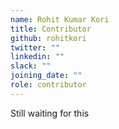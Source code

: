 ```yaml
---
name: Rohit Kumar Kori
title: Contributor
github: rohitkori
twitter: ""
linkedin: ""
slack: ""
joining_date: ""
role: contributor
---
```


Still waiting for this
